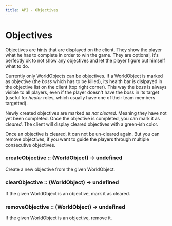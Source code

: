 ```yaml
---
title: API - Objectives
---
```


# Objectives

Objectives are hints that are displayed on the client, They show the player
what he has to complete in order to win the game. They are optional, it's
perfectly ok to not show any objectives and let the player figure out himself
what to do.

Currently only WorldObjects can be objectives. If a WorldObject is marked as
objective (the _boss_ which has to be killed), its health bar is dislpayed in
the objective list on the client (top right corner). This way the _boss_ is
always visible to all players, even if the player doesn't have the boss in its
target (useful for _healer_ roles, which usually have one of their team
members targetted).

Newly created objectives are marked as _not cleared_. Meaning they have not
yet been completed. Once the objective is completed, you can mark it as
_cleared_. The client will display cleared objectives with a green-ish color.

Once an objective is cleared, it can not be un-cleared again. But you can
remove objectives, if you want to guide the players through multiple
consecutive objectives.


### createObjective :: (WorldObject) -> undefined

Create a new objective from the given WorldObject.


### clearObjective :: (WorldObject) -> undefined

If the given WorldObject is an objective, mark it as cleared.


### removeObjective :: (WorldObject) -> undefined

If the given WorldObject is an objective, remove it.
